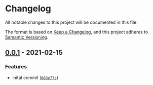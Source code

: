 # Changelog

All notable changes to this project will be documented in this file.

The format is based on [Keep a Changelog],
and this project adheres to [Semantic Versioning].

## [0.0.1] - 2021-02-15

### Features

- inital commit ([`688e77c`])

[keep a changelog]: https://keepachangelog.com/en/1.0.0/
[semantic versioning]: https://semver.org/spec/v2.0.0.html
[0.0.1]: https://github.com/denosaurs/pngs/compare/0.0.1
[`688e77c`]: https://github.com/denosaurs/pngs/commit/688e77c7163f2f4b3807fb9ff7c74b0be9af431c
